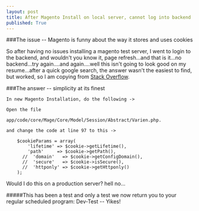 ```yaml
---
layout: post
title: After Magento Install on local server, cannot log into backend
published: True
---
```


###The issue -- Magento is funny about the way it stores and uses cookies

So after having no issues installing a magento test server, I went to login to the backend, and wouldn't you know it, page refresh...and that is it...no backend...try again....and again....well this isn't going to look good on my resume...after a quick google search, the answer wasn't the easiest to find, but worked, so I am copying from [Stack Overflow](http://stackoverflow.com/questions/2176195/cant-log-in-to-magento-admin). 

###The answer -- simplicity at its finest

```
In new Magento Installation, do the following ->

Open the file

app/code/core/Mage/Core/Model/Session/Abstract/Varien.php.

and change the code at line 97 to this ->

    $cookieParams = array(
        'lifetime' => $cookie->getLifetime(),
        'path'     => $cookie->getPath(),
      //  'domain'   => $cookie->getConfigDomain(),
      //  'secure'   => $cookie->isSecure(),
      //  'httponly' => $cookie->getHttponly()
    );

```

Would I do this on a production server? hell no...


#####This has been a test and only a test we now return you to your regular scheduled program: Dev-Test -- Yikes!
